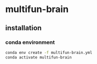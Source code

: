 # multifun-brain

## installation

### conda environment
```bash
conda env create -f multifun-brain.yml
conda activate multifun-brain
```
